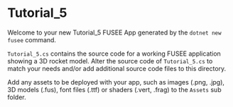 # Tutorial_5

Welcome to your new Tutorial_5 FUSEE App generated by the `dotnet new fusee` command.

`Tutorial_5.cs` contains the source code for a working FUSEE application showing 
a 3D rocket model. Alter the source code of `Tutorial_5.cs` to match your needs 
and/or add additional source code files to this directory.

Add any assets to be deployed with your app, such as images (.png, .jpg), 
3D models (.fus), font files (.ttf) or shaders (.vert, .frag) 
to the `Assets` sub folder.



